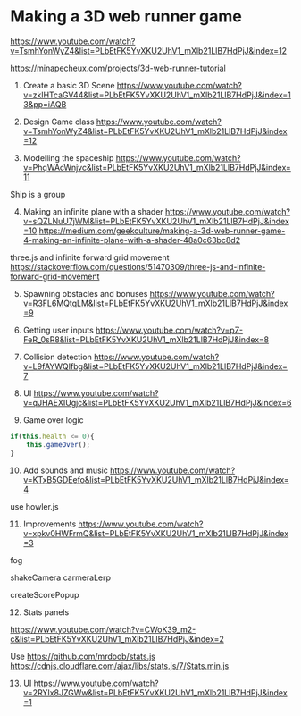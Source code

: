# Making a 3D web runner game

<https://www.youtube.com/watch?v=TsmhYonWyZ4&list=PLbEtFK5YvXKU2UhV1_mXlb21LlB7HdPjJ&index=12>

<https://minapecheux.com/projects/3d-web-runner-tutorial>

1. Create a basic 3D Scene
<https://www.youtube.com/watch?v=zklHTcaGV44&list=PLbEtFK5YvXKU2UhV1_mXlb21LlB7HdPjJ&index=13&pp=iAQB>

2. Design Game class
<https://www.youtube.com/watch?v=TsmhYonWyZ4&list=PLbEtFK5YvXKU2UhV1_mXlb21LlB7HdPjJ&index=12>

3. Modelling the spaceship
<https://www.youtube.com/watch?v=PhqWAcWnjvc&list=PLbEtFK5YvXKU2UhV1_mXlb21LlB7HdPjJ&index=11>

Ship is a group

4. Making an infinite plane with a shader
<https://www.youtube.com/watch?v=sQZLNuU7jWM&list=PLbEtFK5YvXKU2UhV1_mXlb21LlB7HdPjJ&index=10>
<https://medium.com/geekculture/making-a-3d-web-runner-game-4-making-an-infinite-plane-with-a-shader-48a0c63bc8d2>

three.js and infinite forward grid movement
<https://stackoverflow.com/questions/51470309/three-js-and-infinite-forward-grid-movement>

5. Spawning obstacles and bonuses
<https://www.youtube.com/watch?v=R3FL6MQtqLM&list=PLbEtFK5YvXKU2UhV1_mXlb21LlB7HdPjJ&index=9>

6. Getting user inputs
<https://www.youtube.com/watch?v=pZ-FeR_0sR8&list=PLbEtFK5YvXKU2UhV1_mXlb21LlB7HdPjJ&index=8>

7. Collision detection
<https://www.youtube.com/watch?v=L9fAYWQIfbg&list=PLbEtFK5YvXKU2UhV1_mXlb21LlB7HdPjJ&index=7>

8. UI
https://www.youtube.com/watch?v=qJHAEXIUgjc&list=PLbEtFK5YvXKU2UhV1_mXlb21LlB7HdPjJ&index=6



9. Game over logic

```js
if(this.health <= 0){
    this.gameOver();
}
```

10. Add sounds and music
<https://www.youtube.com/watch?v=KTxB5GDEefo&list=PLbEtFK5YvXKU2UhV1_mXlb21LlB7HdPjJ&index=4>

use howler.js

11. Improvements
<https://www.youtube.com/watch?v=xpkv0HWFrmQ&list=PLbEtFK5YvXKU2UhV1_mXlb21LlB7HdPjJ&index=3>

fog

shakeCamera
carmeraLerp

createScorePopup

12. Stats panels

<https://www.youtube.com/watch?v=CWoK39_m2-c&list=PLbEtFK5YvXKU2UhV1_mXlb21LlB7HdPjJ&index=2>

Use
<https://github.com/mrdoob/stats.js>
<https://cdnjs.cloudflare.com/ajax/libs/stats.js/7/Stats.min.js>

13. UI
<https://www.youtube.com/watch?v=2RYIx8JZGWw&list=PLbEtFK5YvXKU2UhV1_mXlb21LlB7HdPjJ&index=1>
